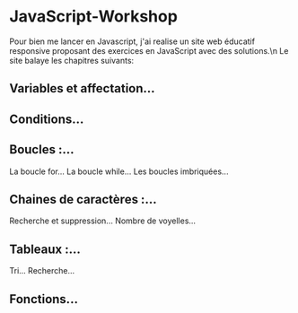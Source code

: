 # JavaScript-Workshop
Pour bien me lancer en Javascript, j'ai realise un site web éducatif responsive proposant des exercices en JavaScript avec des solutions.\n
Le site balaye les chapitres suivants:

## Variables et affectation...

## Conditions...

## Boucles :...
  La boucle for...
  La boucle while...
  Les boucles imbriquées...
  
## Chaines de caractères :...
  Recherche et suppression...
  Nombre de voyelles...
  
## Tableaux :...
  Tri...
  Recherche...
  
## Fonctions...
